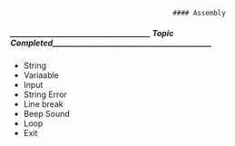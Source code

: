                                             #### Assembly 

##### _____________________________________ Topic Completed__________________________________________

* String
* Variaable 
* Input
* String Error
* Line break
* Beep Sound
* Loop
* Exit 



